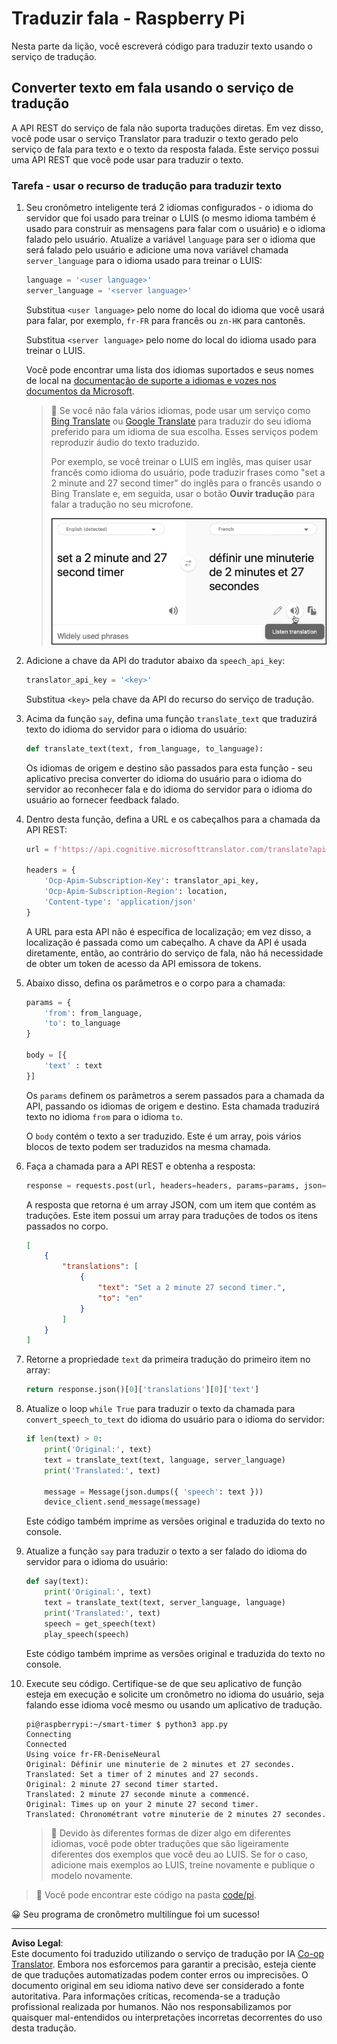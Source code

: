 <!--
CO_OP_TRANSLATOR_METADATA:
{
  "original_hash": "bbb5aa34221fe129dd3ce4d9ec33831a",
  "translation_date": "2025-08-28T03:10:04+00:00",
  "source_file": "6-consumer/lessons/4-multiple-language-support/pi-translate-speech.md",
  "language_code": "br"
}
-->
# Traduzir fala - Raspberry Pi

Nesta parte da lição, você escreverá código para traduzir texto usando o serviço de tradução.

## Converter texto em fala usando o serviço de tradução

A API REST do serviço de fala não suporta traduções diretas. Em vez disso, você pode usar o serviço Translator para traduzir o texto gerado pelo serviço de fala para texto e o texto da resposta falada. Este serviço possui uma API REST que você pode usar para traduzir o texto.

### Tarefa - usar o recurso de tradução para traduzir texto

1. Seu cronômetro inteligente terá 2 idiomas configurados - o idioma do servidor que foi usado para treinar o LUIS (o mesmo idioma também é usado para construir as mensagens para falar com o usuário) e o idioma falado pelo usuário. Atualize a variável `language` para ser o idioma que será falado pelo usuário e adicione uma nova variável chamada `server_language` para o idioma usado para treinar o LUIS:

    ```python
    language = '<user language>'
    server_language = '<server language>'
    ```

    Substitua `<user language>` pelo nome do local do idioma que você usará para falar, por exemplo, `fr-FR` para francês ou `zn-HK` para cantonês.

    Substitua `<server language>` pelo nome do local do idioma usado para treinar o LUIS.

    Você pode encontrar uma lista dos idiomas suportados e seus nomes de local na [documentação de suporte a idiomas e vozes nos documentos da Microsoft](https://docs.microsoft.com/azure/cognitive-services/speech-service/language-support?WT.mc_id=academic-17441-jabenn#speech-to-text).

    > 💁 Se você não fala vários idiomas, pode usar um serviço como [Bing Translate](https://www.bing.com/translator) ou [Google Translate](https://translate.google.com) para traduzir do seu idioma preferido para um idioma de sua escolha. Esses serviços podem reproduzir áudio do texto traduzido.
    >
    > Por exemplo, se você treinar o LUIS em inglês, mas quiser usar francês como idioma do usuário, pode traduzir frases como "set a 2 minute and 27 second timer" do inglês para o francês usando o Bing Translate e, em seguida, usar o botão **Ouvir tradução** para falar a tradução no seu microfone.
    >
    > ![O botão ouvir tradução no Bing Translate](../../../../../translated_images/bing-translate.348aa796d6efe2a92f41ea74a5cf42bb4c63d6faaa08e7f46924e072a35daa48.br.png)

1. Adicione a chave da API do tradutor abaixo da `speech_api_key`:

    ```python
    translator_api_key = '<key>'
    ```

    Substitua `<key>` pela chave da API do recurso do serviço de tradução.

1. Acima da função `say`, defina uma função `translate_text` que traduzirá texto do idioma do servidor para o idioma do usuário:

    ```python
    def translate_text(text, from_language, to_language):
    ```

    Os idiomas de origem e destino são passados para esta função - seu aplicativo precisa converter do idioma do usuário para o idioma do servidor ao reconhecer fala e do idioma do servidor para o idioma do usuário ao fornecer feedback falado.

1. Dentro desta função, defina a URL e os cabeçalhos para a chamada da API REST:

    ```python
    url = f'https://api.cognitive.microsofttranslator.com/translate?api-version=3.0'

    headers = {
        'Ocp-Apim-Subscription-Key': translator_api_key,
        'Ocp-Apim-Subscription-Region': location,
        'Content-type': 'application/json'
    }
    ```

    A URL para esta API não é específica de localização; em vez disso, a localização é passada como um cabeçalho. A chave da API é usada diretamente, então, ao contrário do serviço de fala, não há necessidade de obter um token de acesso da API emissora de tokens.

1. Abaixo disso, defina os parâmetros e o corpo para a chamada:

    ```python
    params = {
        'from': from_language,
        'to': to_language
    }

    body = [{
        'text' : text
    }]
    ```

    Os `params` definem os parâmetros a serem passados para a chamada da API, passando os idiomas de origem e destino. Esta chamada traduzirá texto no idioma `from` para o idioma `to`.

    O `body` contém o texto a ser traduzido. Este é um array, pois vários blocos de texto podem ser traduzidos na mesma chamada.

1. Faça a chamada para a API REST e obtenha a resposta:

    ```python
    response = requests.post(url, headers=headers, params=params, json=body)
    ```

    A resposta que retorna é um array JSON, com um item que contém as traduções. Este item possui um array para traduções de todos os itens passados no corpo.

    ```json
    [
        {
            "translations": [
                {
                    "text": "Set a 2 minute 27 second timer.",
                    "to": "en"
                }
            ]
        }
    ]
    ```

1. Retorne a propriedade `text` da primeira tradução do primeiro item no array:

    ```python
    return response.json()[0]['translations'][0]['text']
    ```

1. Atualize o loop `while True` para traduzir o texto da chamada para `convert_speech_to_text` do idioma do usuário para o idioma do servidor:

    ```python
    if len(text) > 0:
        print('Original:', text)
        text = translate_text(text, language, server_language)
        print('Translated:', text)

        message = Message(json.dumps({ 'speech': text }))
        device_client.send_message(message)
    ```

    Este código também imprime as versões original e traduzida do texto no console.

1. Atualize a função `say` para traduzir o texto a ser falado do idioma do servidor para o idioma do usuário:

    ```python
    def say(text):
        print('Original:', text)
        text = translate_text(text, server_language, language)
        print('Translated:', text)
        speech = get_speech(text)
        play_speech(speech)
    ```

    Este código também imprime as versões original e traduzida do texto no console.

1. Execute seu código. Certifique-se de que seu aplicativo de função esteja em execução e solicite um cronômetro no idioma do usuário, seja falando esse idioma você mesmo ou usando um aplicativo de tradução.

    ```output
    pi@raspberrypi:~/smart-timer $ python3 app.py
    Connecting
    Connected
    Using voice fr-FR-DeniseNeural
    Original: Définir une minuterie de 2 minutes et 27 secondes.
    Translated: Set a timer of 2 minutes and 27 seconds.
    Original: 2 minute 27 second timer started.
    Translated: 2 minute 27 seconde minute a commencé.
    Original: Times up on your 2 minute 27 second timer.
    Translated: Chronométrant votre minuterie de 2 minutes 27 secondes.
    ```

    > 💁 Devido às diferentes formas de dizer algo em diferentes idiomas, você pode obter traduções que são ligeiramente diferentes dos exemplos que você deu ao LUIS. Se for o caso, adicione mais exemplos ao LUIS, treine novamente e publique o modelo novamente.

> 💁 Você pode encontrar este código na pasta [code/pi](../../../../../6-consumer/lessons/4-multiple-language-support/code/pi).

😀 Seu programa de cronômetro multilíngue foi um sucesso!

---

**Aviso Legal**:  
Este documento foi traduzido utilizando o serviço de tradução por IA [Co-op Translator](https://github.com/Azure/co-op-translator). Embora nos esforcemos para garantir a precisão, esteja ciente de que traduções automatizadas podem conter erros ou imprecisões. O documento original em seu idioma nativo deve ser considerado a fonte autoritativa. Para informações críticas, recomenda-se a tradução profissional realizada por humanos. Não nos responsabilizamos por quaisquer mal-entendidos ou interpretações incorretas decorrentes do uso desta tradução.